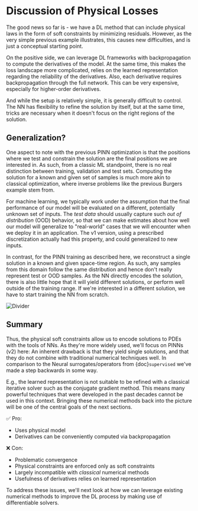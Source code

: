 Discussion of Physical Losses
=======================

The good news so far is - we have a DL method that can include 
physical laws in the form of soft constraints by minimizing residuals.
However, as the very simple previous example illustrates, this causes
new difficulties, and is just a conceptual starting point.

On the positive side, we can leverage DL frameworks with backpropagation to compute
the derivatives of the model. At the same time, this makes the loss landscape more
complicated, relies on the  learned
representation regarding the reliability of the derivatives. Also, each derivative
requires backpropagation through the full network. This can be very expensive, especially 
for higher-order derivatives.

And while the setup is relatively simple, it is generally difficult to control. The NN
has flexibility to refine the solution by itself, but at the same time, tricks are necessary
when it doesn't focus on the right regions of the solution.

## Generalization?


One aspect to note with the previous PINN optimization is that the
positions where we test and constrain the solution are the final positions we are interested in.
As such, from a classic ML standpoint, there is no real distinction between training, validation and test sets.
Computing the solution for a known and given set of samples is much more akin to classical optimization,
where inverse problems like the previous Burgers example stem from.

For machine learning, we typically work under the assumption that the final performance of our 
model will be evaluated on a different, potentially unknown set of inputs. The _test data_
should usually capture such _out of distribution_ (OOD) behavior, so that we can make estimates
about how well our model will generalize to "real-world" cases that we will encounter when 
we deploy it in an application. The v1 version, using a prescribed discretization actually 
had this property, and could generalized to new inputs.

In contrast, for the PINN training as described here, we reconstruct a single solution in a known 
and given space-time region. As such, any samples from this domain follow the same distribution
and hence don't really represent test or OOD samples. As the NN directly encodes the solution,
there is also little hope that it will yield different solutions, or perform well outside
of the training range. If we're interested in a different solution, we 
have to start training the NN from scratch.

![Divider](resources/divider5.jpg)

## Summary

Thus, the physical soft constraints allow us to encode solutions to 
PDEs with the tools of NNs. As they're more widely used, we'll focus on PINNs (v2) here:
An inherent drawback is that they yield single solutions,
and that they do not combine with traditional numerical techniques well. 
In comparison to the Neural surrogates/operators from {doc}`supervised` we've made a step backwards in some way.

E.g., the learned representation is not suitable to be refined with 
a classical iterative solver such as the conjugate gradient method. 
This means many
powerful techniques that were developed in the past decades cannot be used in this context.
Bringing these numerical methods back into the picture will be one of the central
goals of the next sections.

✅ Pro: 
- Uses physical model
- Derivatives can be conveniently computed via backpropagation

❌ Con: 
- Problematic convergence
- Physical constraints are enforced only as soft constraints
- Largely incompatible with _classical_ numerical methods
- Usefulness of derivatives relies on learned representation

To address these issues,
we'll next look at how we can leverage existing numerical methods to improve the DL process
by making use of differentiable solvers.

